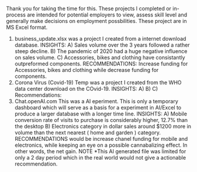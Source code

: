 Thank you for taking the time for this. These projects I completed or in-process are intended for potential employers to view, assess skill level and generally make decisions on employment possbilities. These project are in MS Excel format. 
1) business_update.xlsx was a project I created from a internet download database. INSIGHTS: A) Sales volume over the 3 years followed a rather steep decline. B) The pandemic of 2020 had a huge negative influence on sales volume.  C) Accessories, bikes and clothing have consistantly outpreformed components.  RECOMMENDATIONS: Increase funding for Accessories, bikes and clothing while decrease funding for components. 
2) Corona Virus (Covid-19) Temp was a project I created from the WHO data center download on the COvid-19. INSIGHTS: A) B) C) Recommendations:
3) Chat.openAI.com This was a AI eperiment. This is only a temporary dashboard which will serve as a basis for a experiment in AI/Excel to produce a larger database with a longer time line. INSIGHTS: A) Mobile conversion rate of visits to purchase is considerably higher, 12.7% than the desktop B) Electronics category in dollar sales around $1200 more in volume than the next nearest ( home and garden ) category. RECOMMENDATIONS would be increase chanel funding for mobile and electronics, while keeping an eye on a possible cannabalizing effect. In other words, the net gain.  NOTE *This AI generated file was limited for only a 2 day period which in the real world would not give a actionable recommendation.     

